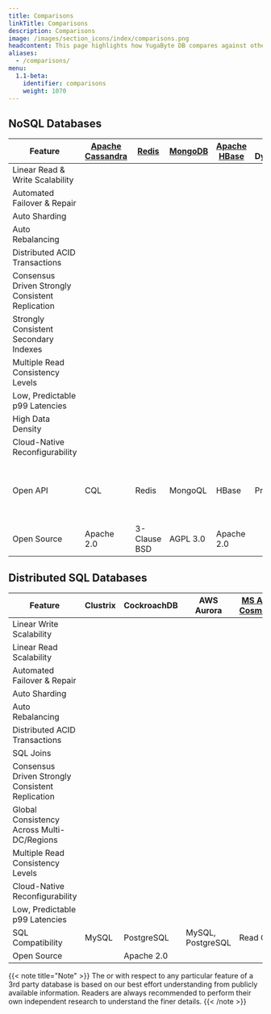 ```yaml
---
title: Comparisons
linkTitle: Comparisons
description: Comparisons
image: /images/section_icons/index/comparisons.png
headcontent: This page highlights how YugaByte DB compares against other operational databases in the NoSQL and distributed SQL categories. Click on the database name in the table header to see a more detailed comparison.
aliases:
  - /comparisons/
menu:
  1.1-beta:
    identifier: comparisons
    weight: 1070
---
```


## NoSQL Databases

Feature | [Apache Cassandra](cassandra/) | [Redis](redis/) | [MongoDB](mongodb/) | [Apache HBase](hbase/) |AWS DynamoDB | [MS Azure CosmosDB](azure-cosmos/)| YugaByte DB
--------|-----------|-------|---------|--------|-------------|--------------|-----------------
Linear Read &amp; Write Scalability | <i class="fa fa-check"></i> |<i class="fa fa-times"></i>| <i class="fa fa-check"></i> |<i class="fa fa-check"></i>| <i class="fa fa-check"></i> | <i class="fa fa-check"></i> | <i class="fa fa-check"></i>
Automated Failover &amp; Repair | <i class="fa fa-check"></i> |<i class="fa fa-times"></i>| <i class="fa fa-check"></i> |<i class="fa fa-check"></i>|<i class="fa fa-check"></i> | <i class="fa fa-check"></i> | <i class="fa fa-check"></i>
Auto Sharding | <i class="fa fa-check"></i> |<i class="fa fa-times"></i>|<i class="fa fa-check"></i> |<i class="fa fa-check"></i>| <i class="fa fa-check"></i> | <i class="fa fa-check"></i> | <i class="fa fa-check"></i>
Auto Rebalancing | <i class="fa fa-check"></i> |<i class="fa fa-times"></i>| <i class="fa fa-check"></i> |<i class="fa fa-check"></i>|<i class="fa fa-check"></i> | <i class="fa fa-check"></i> | <i class="fa fa-check"></i> | <i class="fa fa-check"></i>
Distributed ACID Transactions | <i class="fa fa-times"></i> |<i class="fa fa-times"></i>| <i class="fa fa-times"></i> |<i class="fa fa-times"></i>| <i class="fa fa-times"></i> | <i class="fa fa-times"></i> | <i class="fa fa-check"></i>
Consensus Driven Strongly Consistent Replication | <i class="fa fa-times"></i> |<i class="fa fa-times"></i>| <i class="fa fa-times"></i> |<i class="fa fa-times"></i>| <i class="fa fa-times"></i> | <i class="fa fa-times"></i> | <i class="fa fa-check"></i>
Strongly Consistent Secondary Indexes | <i class="fa fa-times"></i> |<i class="fa fa-times"></i>| <i class="fa fa-times"></i> |<i class="fa fa-times"></i>| <i class="fa fa-times"></i> | <i class="fa fa-times"></i> | <i class="fa fa-check"></i>
Multiple Read Consistency Levels | <i class="fa fa-check"></i> |<i class="fa fa-times"></i>| <i class="fa fa-check"></i> |<i class="fa fa-times"></i>| <i class="fa fa-check"></i> | <i class="fa fa-check"></i> | <i class="fa fa-check"></i>
Low, Predictable p99 Latencies | <i class="fa fa-times"></i> |<i class="fa fa-check"></i>| <i class="fa fa-times"></i> |<i class="fa fa-times"></i>|<i class="fa fa-check"></i> | <i class="fa fa-check"></i> | <i class="fa fa-check"></i>
High Data Density| <i class="fa fa-times"></i> |<i class="fa fa-times"></i>| <i class="fa fa-times"></i> |<i class="fa fa-check"></i>| <i class="fa fa-times"></i> | <i class="fa fa-times"></i> | <i class="fa fa-check"></i>
Cloud-Native Reconfigurability | <i class="fa fa-times"></i> |<i class="fa fa-times"></i>| <i class="fa fa-times"></i> |<i class="fa fa-times"></i>| <i class="fa fa-check"></i> | <i class="fa fa-check"></i> | <i class="fa fa-check"></i>
Open API | CQL   |Redis| MongoQL |HBase| Proprietary | CQL, MongoQL | Cassandra-compatible YCQL, Redis-compatible YEDIS
Open Source | Apache 2.0 | 3-Clause BSD| AGPL 3.0 | Apache 2.0| <i class="fa fa-times"></i> | <i class="fa fa-times"></i> | Apache 2.0


## Distributed SQL Databases

Feature |  Clustrix | CockroachDB | AWS Aurora | [MS Azure CosmosDB](azure-cosmos/) | [Google Spanner](google-spanner/) | YugaByte DB
--------|---------|-------------|------------|----------------|----------------|-------------
Linear Write Scalability | <i class="fa fa-check"></i> |  <i class="fa fa-check"></i> | <i class="fa fa-times"></i> |<i class="fa fa-check">| <i class="fa fa-check"></i> | <i class="fa fa-check"></i>
Linear Read Scalability | <i class="fa fa-check"></i> |  <i class="fa fa-check"></i> | <i class="fa fa-check"></i> |<i class="fa fa-check">| <i class="fa fa-check"></i> | <i class="fa fa-check"></i>
Automated Failover &amp; Repair| <i class="fa fa-check"></i>| <i class="fa fa-check"></i> | <i class="fa fa-times"></i> |<i class="fa fa-check">| <i class="fa fa-check"></i> | <i class="fa fa-check"></i>
Auto Sharding  |<i class="fa fa-check"></i>| <i class="fa fa-check"></i> | <i class="fa fa-times"></i> |<i class="fa fa-check">| <i class="fa fa-check"></i> | <i class="fa fa-check"></i>
Auto Rebalancing |<i class="fa fa-check"></i>| <i class="fa fa-check"></i> | <i class="fa fa-times"></i> |<i class="fa fa-check">| <i class="fa fa-check"></i> | <i class="fa fa-check"></i>
Distributed ACID Transactions |<i class="fa fa-check"></i>| <i class="fa fa-check"></i> | <i class="fa fa-check"></i> |<i class="fa fa-times"></i>| <i class="fa fa-check"></i> | <i class="fa fa-check"></i>
SQL Joins|<i class="fa fa-check"></i>| <i class="fa fa-check"></i> | <i class="fa fa-check"></i> |<i class="fa fa-times"></i>| <i class="fa fa-check"></i> | <i class="fa fa-times"></i>
Consensus Driven Strongly Consistent Replication |<i class="fa fa-check"></i>| <i class="fa fa-check"></i> | <i class="fa fa-times"></i> |<i class="fa fa-times">| <i class="fa fa-check"></i> |<i class="fa fa-check"></i>
Global Consistency Across Multi-DC/Regions |<i class="fa fa-times"></i>| <i class="fa fa-check"></i> | <i class="fa fa-times"></i> |<i class="fa fa-times">| <i class="fa fa-check"></i> |<i class="fa fa-check"></i>
Multiple Read Consistency Levels | <i class="fa fa-times"></i> |<i class="fa fa-times"></i>| <i class="fa fa-times"></i> |<i class="fa fa-check"></i>| <i class="fa fa-times"></i> | <i class="fa fa-check"></i>
Cloud-Native Reconfigurability |<i class="fa fa-times"></i>| <i class="fa fa-check"></i> | <i class="fa fa-check"></i> |<i class="fa fa-check">| <i class="fa fa-check"></i> | <i class="fa fa-check"></i>
Low, Predictable p99 Latencies | <i class="fa fa-times"></i> |<i class="fa fa-times"></i>| <i class="fa fa-check"></i> |<i class="fa fa-check"></i>|<i class="fa fa-check"></i> | <i class="fa fa-check"></i> 
SQL Compatibility |MySQL| PostgreSQL | MySQL, PostgreSQL |Read Only| Read Only| PostgreSQL (BETA)
Open Source | <i class="fa fa-times"></i>| Apache 2.0 | <i class="fa fa-times"></i> | <i class="fa fa-times"></i>| <i class="fa fa-times"></i> | Apache 2.0


{{< note title="Note" >}}
The <i class="fa fa-check"></i> or <i class="fa fa-times"></i> with respect to any particular feature of a 3rd party database is based on our best effort understanding from publicly available information. Readers are always recommended to perform their own independent research to understand the finer details.
{{< /note >}}

